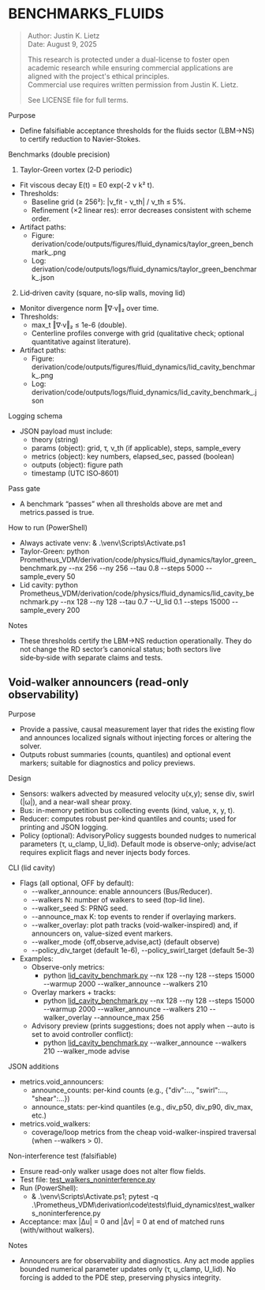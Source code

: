 # BENCHMARKS_FLUIDS

> Author: Justin K. Lietz  
> Date: August 9, 2025
>
> This research is protected under a dual-license to foster open academic
> research while ensuring commercial applications are aligned with the project's ethical principles.<br> 
> Commercial use requires written permission from Justin K. Lietz.
> 
> See LICENSE file for full terms.

Purpose
- Define falsifiable acceptance thresholds for the fluids sector (LBM→NS) to certify reduction to Navier-Stokes.

Benchmarks (double precision)
1) Taylor-Green vortex (2‑D periodic)
- Fit viscous decay E(t) = E0 exp(-2 ν k² t).
- Thresholds:
  - Baseline grid (≥ 256²): |ν_fit - ν_th| / ν_th ≤ 5%.
  - Refinement (×2 linear res): error decreases consistent with scheme order.
- Artifact paths:
  - Figure: derivation/code/outputs/figures/fluid_dynamics/taylor_green_benchmark_<timestamp>.png
  - Log: derivation/code/outputs/logs/fluid_dynamics/taylor_green_benchmark_<timestamp>.json

2) Lid‑driven cavity (square, no‑slip walls, moving lid)
- Monitor divergence norm ‖∇·v‖₂ over time.
- Thresholds:
  - max_t ‖∇·v‖₂ ≤ 1e-6 (double).
  - Centerline profiles converge with grid (qualitative check; optional quantitative against literature).
- Artifact paths:
  - Figure: derivation/code/outputs/figures/fluid_dynamics/lid_cavity_benchmark_<timestamp>.png
  - Log: derivation/code/outputs/logs/fluid_dynamics/lid_cavity_benchmark_<timestamp>.json

Logging schema
- JSON payload must include:
  - theory (string)
  - params (object): grid, τ, ν_th (if applicable), steps, sample_every
  - metrics (object): key numbers, elapsed_sec, passed (boolean)
  - outputs (object): figure path
  - timestamp (UTC ISO‑8601)

Pass gate
- A benchmark “passes” when all thresholds above are met and metrics.passed is true.

How to run (PowerShell)
- Always activate venv:
  & .\venv\Scripts\Activate.ps1
- Taylor-Green:
  python Prometheus_VDM/derivation/code/physics/fluid_dynamics/taylor_green_benchmark.py --nx 256 --ny 256 --tau 0.8 --steps 5000 --sample_every 50
- Lid cavity:
  python Prometheus_VDM/derivation/code/physics/fluid_dynamics/lid_cavity_benchmark.py --nx 128 --ny 128 --tau 0.7 --U_lid 0.1 --steps 15000 --sample_every 200

Notes
- These thresholds certify the LBM→NS reduction operationally. They do not change the RD sector’s canonical status; both sectors live side‑by‑side with separate claims and tests.
## Void-walker announcers (read-only observability)

Purpose
- Provide a passive, causal measurement layer that rides the existing flow and announces localized signals without injecting forces or altering the solver.
- Outputs robust summaries (counts, quantiles) and optional event markers; suitable for diagnostics and policy previews.

Design
- Sensors: walkers advected by measured velocity u(x,y); sense div, swirl (|ω|), and a near-wall shear proxy.
- Bus: in-memory petition bus collecting events (kind, value, x, y, t).
- Reducer: computes robust per-kind quantiles and counts; used for printing and JSON logging.
- Policy (optional): AdvisoryPolicy suggests bounded nudges to numerical parameters (τ, u_clamp, U_lid). Default mode is observe-only; advise/act requires explicit flags and never injects body forces.

CLI (lid cavity)
- Flags (all optional, OFF by default):
  - --walker_announce: enable announcers (Bus/Reducer).
  - --walkers N: number of walkers to seed (top-lid line).
  - --walker_seed S: PRNG seed.
  - --announce_max K: top events to render if overlaying markers.
  - --walker_overlay: plot path tracks (void-walker-inspired) and, if announcers on, value-sized event markers.
  - --walker_mode {off,observe,advise,act} (default observe)
  - --policy_div_target (default 1e-6), --policy_swirl_target (default 5e-3)
- Examples:
  - Observe-only metrics:
    - python [lid_cavity_benchmark.py](Prometheus_VDM/derivation/code/physics/fluid_dynamics/lid_cavity_benchmark.py:316) --nx 128 --ny 128 --steps 15000 --warmup 2000 --walker_announce --walkers 210
  - Overlay markers + tracks:
    - python [lid_cavity_benchmark.py](Prometheus_VDM/derivation/code/physics/fluid_dynamics/lid_cavity_benchmark.py:316) --nx 128 --ny 128 --steps 15000 --warmup 2000 --walker_announce --walkers 210 --walker_overlay --announce_max 256
  - Advisory preview (prints suggestions; does not apply when --auto is set to avoid controller conflict):
    - python [lid_cavity_benchmark.py](Prometheus_VDM/derivation/code/physics/fluid_dynamics/lid_cavity_benchmark.py:316) --walker_announce --walkers 210 --walker_mode advise

JSON additions
- metrics.void_announcers:
  - announce_counts: per-kind counts (e.g., {"div":..., "swirl":..., "shear":...})
  - announce_stats: per-kind quantiles (e.g., div_p50, div_p90, div_max, etc.)
- metrics.void_walkers:
  - coverage/loop metrics from the cheap void-walker-inspired traversal (when --walkers > 0).

Non-interference test (falsifiable)
- Ensure read-only walker usage does not alter flow fields.
- Test file: [test_walkers_noninterference.py](Prometheus_VDM/derivation/code/tests/fluid_dynamics/test_walkers_noninterference.py:1)
- Run (PowerShell):
  - & .\venv\Scripts\Activate.ps1; pytest -q .\Prometheus_VDM\derivation\code\tests\fluid_dynamics\test_walkers_noninterference.py
- Acceptance: max |Δu| = 0 and |Δv| = 0 at end of matched runs (with/without walkers).

Notes
- Announcers are for observability and diagnostics. Any act mode applies bounded numerical parameter updates only (τ, u_clamp, U_lid). No forcing is added to the PDE step, preserving physics integrity.
